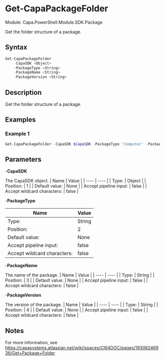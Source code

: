 # Get-CapaPackageFolder
Module: Capa.PowerShell.Module.SDK.Package

Get the folder structure of a package.

## Syntax

```powershell
Get-CapaPackageFolder
	-CapaSDK <Object>
	-PackageType <String>
	-PackageName <String>
	-PackageVersion <String>
```

## Description

Get the folder structure of a package.

## Examples

### Example 1
```powershell
Get-CapaPackageFolder -CapaSDK $CapaSDK -PackageType 'Computer' -PackageName 'TestPackage' -PackageVersion 'v1.0.0'
```
    

## Parameters

-**CapaSDK**

The CapaSDK object.
| Name | Value |
| ---- | ---- |
| Type: | Object |
| Position: | 1 | 
| Default value: | None | 
| Accept pipeline input: | false | 
| Accept wildcard characters: | false | 

-**PackageType**


| Name | Value |
| ---- | ---- |
| Type: | String |
| Position: | 2 | 
| Default value: | None | 
| Accept pipeline input: | false | 
| Accept wildcard characters: | false | 

-**PackageName**

The name of the package.
| Name | Value |
| ---- | ---- |
| Type: | String |
| Position: | 3 | 
| Default value: | None | 
| Accept pipeline input: | false | 
| Accept wildcard characters: | false | 

-**PackageVersion**

The version of the package.
| Name | Value |
| ---- | ---- |
| Type: | String |
| Position: | 4 | 
| Default value: | None | 
| Accept pipeline input: | false | 
| Accept wildcard characters: | false | 


## Notes

For more information, see https://capasystems.atlassian.net/wiki/spaces/CI64DOC/pages/19306246936/Get+Package+Folder
